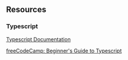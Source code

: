 ## Resources

### Typescript

[Typescript Documentation](https://www.typescriptlang.org/)

[freeCodeCamp: Beginner's Guide to Typescript](https://www.freecodecamp.org/news/learn-typescript-beginners-guide/)